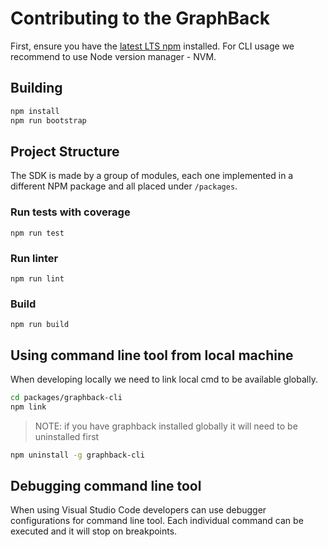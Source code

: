 # Contributing to the GraphBack

First, ensure you have the [latest LTS npm](https://docs.npmjs.com/) installed.
For CLI usage we recommend to use Node version manager - NVM.

## Building

```sh
npm install
npm run bootstrap
```

## Project Structure

The SDK is made by a group of modules, each one implemented in a different NPM package and all placed under `/packages`.

### Run tests with coverage

`npm run test`

### Run linter

`npm run lint`

### Build

`npm run build`

## Using command line tool from local machine

When developing locally we need to link local cmd to be available globally.

```bash
cd packages/graphback-cli
npm link  
```

> NOTE: if you have graphback installed globally it will need to be uninstalled first

```bash
npm uninstall -g graphback-cli
```

## Debugging command line tool

When using Visual Studio Code developers can use debugger configurations for command line tool.
Each individual command can be executed and it will stop on breakpoints.
